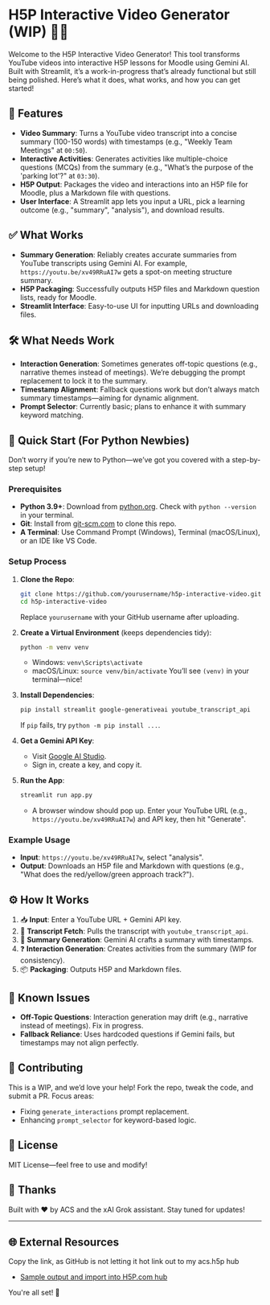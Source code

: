 
# H5P Interactive Video Generator (WIP) 🎥✨

Welcome to the H5P Interactive Video Generator! This tool transforms YouTube videos into interactive H5P lessons for Moodle using Gemini AI. Built with Streamlit, it’s a work-in-progress that’s already functional but still being polished. Here’s what it does, what works, and how you can get started!

## 🚀 Features

- **Video Summary**: Turns a YouTube video transcript into a concise summary (100-150 words) with timestamps (e.g., "Weekly Team Meetings" at `00:50`).
- **Interactive Activities**: Generates activities like multiple-choice questions (MCQs) from the summary (e.g., "What’s the purpose of the 'parking lot'?" at `03:30`).
- **H5P Output**: Packages the video and interactions into an H5P file for Moodle, plus a Markdown file with questions.
- **User Interface**: A Streamlit app lets you input a URL, pick a learning outcome (e.g., "summary", "analysis"), and download results.

## ✅ What Works

- **Summary Generation**: Reliably creates accurate summaries from YouTube transcripts using Gemini AI. For example, `https://youtu.be/xv49RRuAI7w` gets a spot-on meeting structure summary.
- **H5P Packaging**: Successfully outputs H5P files and Markdown question lists, ready for Moodle.
- **Streamlit Interface**: Easy-to-use UI for inputting URLs and downloading files.

## 🛠️ What Needs Work

- **Interaction Generation**: Sometimes generates off-topic questions (e.g., narrative themes instead of meetings). We’re debugging the prompt replacement to lock it to the summary.
- **Timestamp Alignment**: Fallback questions work but don’t always match summary timestamps—aiming for dynamic alignment.
- **Prompt Selector**: Currently basic; plans to enhance it with summary keyword matching.

## 🏁 Quick Start (For Python Newbies)

Don’t worry if you’re new to Python—we’ve got you covered with a step-by-step setup!

### Prerequisites
- **Python 3.9+**: Download from [python.org](https://www.python.org/downloads/). Check with `python --version` in your terminal.
- **Git**: Install from [git-scm.com](https://git-scm.com/downloads) to clone this repo.
- **A Terminal**: Use Command Prompt (Windows), Terminal (macOS/Linux), or an IDE like VS Code.

### Setup Process
1. **Clone the Repo**:
   ```bash
   git clone https://github.com/yourusername/h5p-interactive-video.git
   cd h5p-interactive-video
   ```
   Replace `yourusername` with your GitHub username after uploading.

2. **Create a Virtual Environment** (keeps dependencies tidy):
   ```bash
   python -m venv venv
   ```
   - Windows: `venv\Scripts\activate`
   - macOS/Linux: `source venv/bin/activate`
   You’ll see `(venv)` in your terminal—nice!

3. **Install Dependencies**:
   ```bash
   pip install streamlit google-generativeai youtube_transcript_api
   ```
   If `pip` fails, try `python -m pip install ...`.

4. **Get a Gemini API Key**:
   - Visit [Google AI Studio](https://aistudio.google.com/app/apikey).
   - Sign in, create a key, and copy it.

5. **Run the App**:
   ```bash
   streamlit run app.py
   ```
   - A browser window should pop up. Enter your YouTube URL (e.g., `https://youtu.be/xv49RRuAI7w`) and API key, then hit "Generate".

### Example Usage
- **Input**: `https://youtu.be/xv49RRuAI7w`, select "analysis".
- **Output**: Downloads an H5P file and Markdown with questions (e.g., "What does the red/yellow/green approach track?").

## ⚙️ How It Works

1. 📥 **Input**: Enter a YouTube URL + Gemini API key.
2. 📜 **Transcript Fetch**: Pulls the transcript with `youtube_transcript_api`.
3. 🤖 **Summary Generation**: Gemini AI crafts a summary with timestamps.
4. ❓ **Interaction Generation**: Creates activities from the summary (WIP for consistency).
5. 📦 **Packaging**: Outputs H5P and Markdown files.

## 🐛 Known Issues
- **Off-Topic Questions**: Interaction generation may drift (e.g., narrative instead of meetings). Fix in progress.
- **Fallback Reliance**: Uses hardcoded questions if Gemini fails, but timestamps may not align perfectly.

## 🌟 Contributing
This is a WIP, and we’d love your help! Fork the repo, tweak the code, and submit a PR. Focus areas:
- Fixing `generate_interactions` prompt replacement.
- Enhancing `prompt_selector` for keyword-based logic.

## 📜 License
MIT License—feel free to use and modify!

## 🙏 Thanks
Built with ❤️ by ACS and the xAI Grok assistant. Stay tuned for updates!

---

## 🌐 External Resources
Copy the link, as GitHub is not letting it hot link out to my acs.h5p hub

- [Sample output and import into H5P.com hub](https://acs.h5p.com/content/1292521251635999299)


You're all set! 🚀




